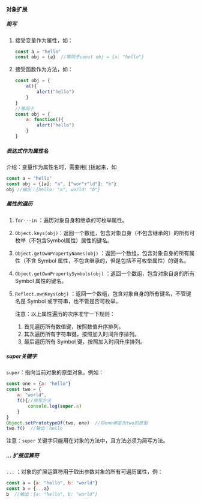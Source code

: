 #### 对象扩展

##### 简写

1. 接受变量作为属性，如：

   ```javascript
   const a = "hello"
   const obj = {a}  //等同于const obj = {a: "hello"}
   ```

2. 接受函数作为方法，如：

   ```javascript
   const obj = {
       a(){
           alert("hello")
       }
   }
   //等同于
   const obj = {
       a: function(){
           alert("hello")
       }
   }
   ```

##### 表达式作为属性名

介绍：变量作为属性名时，需要用[ ]括起来，如

```javascript
const a = "hello"
const obj = {[a]: "a", ["wor"+"ld"]: "b"}
obj //输出：{hello: "a", world: "b"}
```

##### 属性的遍历

1. `for···in` ：遍历对象自身和继承的可枚举属性。

2. `Object.keys(obj)`：返回一个数组，包含对象自身（不包含继承的）的所有可枚举（不包含Symbol属性）属性的键名。

3. `Object.getOwnPropertyNames(obj)` ：返回一个数组，包含对象自身的所有属性（不含 Symbol 属性，不包含继承的，但是包括不可枚举属性）的键名。

4. `Object.getOwnPropertySymbols(obj)` ：返回一个数组，包含对象自身的所有 Symbol 属性的键名。

5. `Reflect.ownKeys(obj)` ：返回一个数组，包含对象自身的所有键名，不管键名是 Symbol 或字符串，也不管是否可枚举。

   注意：以上属性遍历的次序准守一下规则：

   1. 首先遍历所有数值键，按照数值升序排列。
   2. 其次遍历所有字符串键，按照加入时间升序排列。
   3. 最后遍历所有 Symbol 键，按照加入时间升序排列。

##### super关键字

`super`：指向当前对象的原型对象。例如：

```javascript
const one = {a: "hello"}
const two = {
    a: "world",
    f(){//简写方法
        console.log(super.a)
    }
}
Object.setPrototypeOf(two, one)  //将one绑定为two的原型
two.f()  //输出：hello
```

注意：`super` 关键字只能用在对象的方法中，且方法必须为简写方法。

##### ... 扩展运算符

`...` ：对象的扩展运算符用于取出参数对象的所有可遍历属性，例：

```javascript
const a = {a: "hello", b: "world"}
const b = {...a}
b  //输出：{a: "hello", b: "world"}
```
